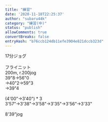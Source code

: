 ```yaml
---
title: "練習"
date: '2020-11-18T22:25:37'
author: "subaru44k"
category: "練習(中)"
status: "publish"
allowComments: true
convertBreaks: false
entryHash: "b76ccb124db11efe3904e821dccb323d"
---
```

17分ジョグ<br>
<br>
フライニット<br>
200m, r.200jog<br>
39"8→56"0<br>
→40"2→59"3<br>
→39"4<br>
<br>
(4'00"→3'40") * 3<br>
3'57"→3'38"→3'58"→3'35"→3'56"→3'33"<br>
<br>
8'39"jog
